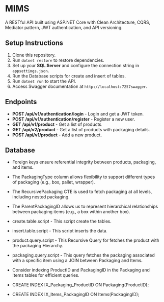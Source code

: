 # MIMS

A RESTful API built using ASP.NET Core with Clean Architecture, CQRS, Mediator pattern, JWT authentication, and API versioning.

## Setup Instructions

1. Clone this repository.
2. Run `dotnet restore` to restore dependencies.
3. Set up your **SQL Server** and configure the connection string in `appsettings.json`.
4. Run the Database scripts for create and insert of tables.
5. Run `dotnet run` to start the API.
6. Access Swagger documentation at `http://localhost:7257swagger`.

## Endpoints

- **POST /api/v1/authentication/login** - Login and get a JWT token.
- **POST /api/v1/authentication/register** - Register a new user.
- **GET /api/v1/product** - Get a list of products.
- **GET /api/v2/product** - Get a list of products with packaging details.
- **POST /api/v1/product** - Add a new product.

## Database

- Foreign keys ensure referential integrity between products, packaging, and items.

- The PackagingType column allows flexibility to support different types of packaging (e.g., box, pallet, wrapper).

- The RecursivePackaging CTE is used to fetch packaging at all levels, including nested packaging.

- The ParentPackagingID allows us to represent hierarchical relationships between packaging items (e.g., a box within another box).

- create.table.script - This script create the tables.
- insert.table.script - This script inserts the data.
- product.query.script - This Recursive Query for fetches the product with the packaging Hierarchy.
- packaging.query.script - This query fetches the packaging associated with a specific item using a JOIN between Packaging and Items.

- Consider indexing ProductID and PackagingID in the Packaging and Items tables for efficient queries.
- CREATE INDEX IX_Packaging_ProductID ON Packaging(ProductID);
- CREATE INDEX IX_Items_PackagingID ON Items(PackagingID);


